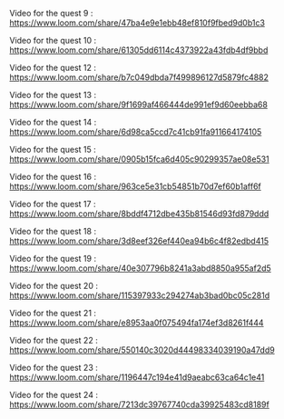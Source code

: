Video for the quest 9 : https://www.loom.com/share/47ba4e9e1ebb48ef810f9fbed9d0b1c3

Video for the quest 10 : https://www.loom.com/share/61305dd6114c4373922a43fdb4df9bbd

Video for the quest 12 : https://www.loom.com/share/b7c049dbda7f499896127d5879fc4882

Video for the quest 13 : https://www.loom.com/share/9f1699af466444de991ef9d60eebba68 

Video for the quest 14 : https://www.loom.com/share/6d98ca5ccd7c41cb91fa911664174105

Video for the quest 15 : https://www.loom.com/share/0905b15fca6d405c90299357ae08e531

Video for the quest 16 : https://www.loom.com/share/963ce5e31cb54851b70d7ef60b1aff6f

Video for the quest 17 : https://www.loom.com/share/8bddf4712dbe435b81546d93fd879ddd 

Video for the quest 18 : https://www.loom.com/share/3d8eef326ef440ea94b6c4f82edbd415

Video for the quest 19 : https://www.loom.com/share/40e307796b8241a3abd8850a955af2d5

Video for the quest 20 : https://www.loom.com/share/115397933c294274ab3bad0bc05c281d

Video for the quest 21 : https://www.loom.com/share/e8953aa0f075494fa174ef3d8261f444

Video for the quest 22 : https://www.loom.com/share/550140c3020d44498334039190a47dd9

Video for the quest 23 : https://www.loom.com/share/1196447c194e41d9aeabc63ca64c1e41

Video for the quest 24 : https://www.loom.com/share/7213dc39767740cda39925483cd8189f